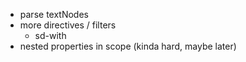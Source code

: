 - parse textNodes
- more directives / filters
    - sd-with
- nested properties in scope (kinda hard, maybe later)